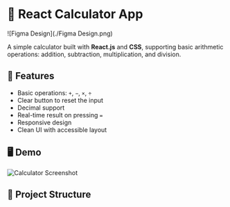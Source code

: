 # 🧮 React Calculator App

![Figma Design](./Figma Design.png)

A simple calculator built with **React.js** and **CSS**, supporting basic arithmetic operations: addition, subtraction, multiplication, and division.

## 🚀 Features

- Basic operations: `+`, `−`, `×`, `÷`
- Clear button to reset the input
- Decimal support
- Real-time result on pressing `=`
- Responsive design
- Clean UI with accessible layout

## 🖥️ Demo

![Calculator Screenshot](screenshot.png) <!-- Replace with your actual screenshot if you have one -->

## 📁 Project Structure

